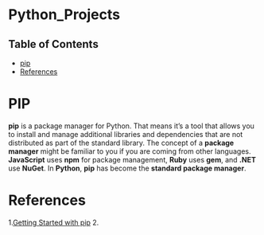 # Python_Projects
## Table of Contents
- [pip](#PIP)
- [References](#References)
# PIP
__pip__ is a package manager for Python. That means it’s a tool that allows you to install and manage additional libraries and dependencies that are not distributed as part of the standard library. The concept of a __package manager__ might be familiar to you if you are coming from other languages. __JavaScript__ uses __npm__ for package management, __Ruby__ uses __gem__, and __.NET__ use __NuGet__. In __Python__, __pip__ has become the __standard package manager__.
# References
1.[Getting Started with pip](https://realpython.com/what-is-pip/)
2.

